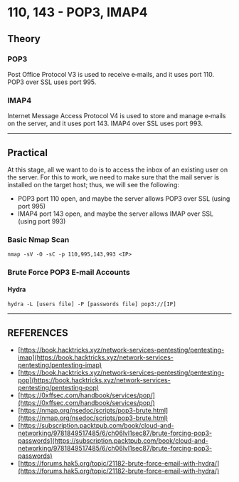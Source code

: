 # 110, 143 - POP3, IMAP4

## Theory

### POP3

Post Office Protocol V3 is used to receive e‐mails, and it uses port 110. POP3 over SSL uses port 995.

### IMAP4

Internet Message Access Protocol V4 is used to store and manage e‐mails on the server, and it uses port 143. IMAP4 over SSL uses port 993.



***

## Practical

At this stage, all we want to do is to access the inbox of an existing user on the server. For this to work, we need to make sure that the mail server is installed on the target host; thus, we will see the following:

* POP3 port 110 open, and maybe the server allows POP3 over SSL (using port 995)
* IMAP4 port 143 open, and maybe the server allows IMAP over SSL (using port 993)

### Basic Nmap Scan

```
nmap ‐sV ‐O ‐sC ‐p 110,995,143,993 <IP>
```

### Brute Force POP3 E-mail Accounts

#### Hydra

```
hydra ‐L [users file] ‐P [passwords file] pop3://[IP]
```



***

## REFERENCES

* [https://book.hacktricks.xyz/network-services-pentesting/pentesting-imap](https://book.hacktricks.xyz/network-services-pentesting/pentesting-imap)
* [https://book.hacktricks.xyz/network-services-pentesting/pentesting-pop](https://book.hacktricks.xyz/network-services-pentesting/pentesting-pop)
* [https://0xffsec.com/handbook/services/pop/](https://0xffsec.com/handbook/services/pop/)
* [https://nmap.org/nsedoc/scripts/pop3-brute.html](https://nmap.org/nsedoc/scripts/pop3-brute.html)
* [https://subscription.packtpub.com/book/cloud-and-networking/9781849517485/6/ch06lvl1sec87/brute-forcing-pop3-passwords](https://subscription.packtpub.com/book/cloud-and-networking/9781849517485/6/ch06lvl1sec87/brute-forcing-pop3-passwords)
* [https://forums.hak5.org/topic/21182-brute-force-email-with-hydra/](https://forums.hak5.org/topic/21182-brute-force-email-with-hydra/)
